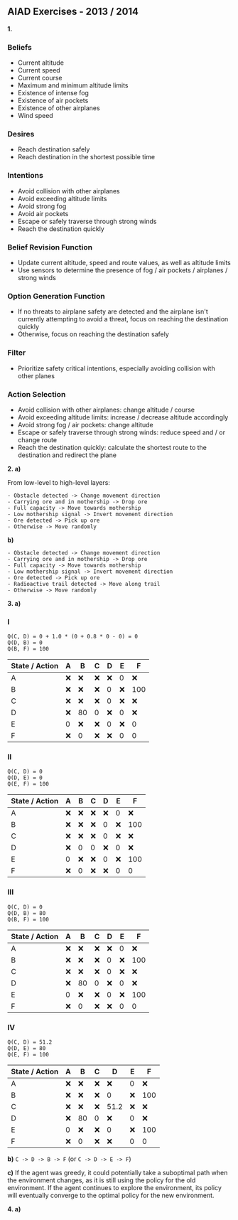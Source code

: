 
## AIAD Exercises - 2013 / 2014

**1.**

### Beliefs

- Current altitude
- Current speed
- Current course
- Maximum and minimum altitude limits
- Existence of intense fog
- Existence of air pockets
- Existence of other airplanes
- Wind speed

### Desires

- Reach destination safely
- Reach destination in the shortest possible time

### Intentions

- Avoid collision with other airplanes
- Avoid exceeding altitude limits
- Avoid strong fog
- Avoid air pockets
- Escape or safely traverse through strong winds
- Reach the destination quickly

### Belief Revision Function

- Update current altitude, speed and route values, as well as altitude limits
- Use sensors to determine the presence of fog / air pockets / airplanes / strong winds

### Option Generation Function

- If no threats to airplane safety are detected and the airplane isn't currently attempting to avoid a threat, focus on reaching the destination quickly
- Otherwise, focus on reaching the destination safely

### Filter

- Prioritize safety critical intentions, especially avoiding collision with other planes

### Action Selection

- Avoid collision with other airplanes: change altitude / course
- Avoid exceeding altitude limits: increase / decrease altitude accordingly
- Avoid strong fog / air pockets: change altitude
- Escape or safely traverse through strong winds: reduce speed and / or change route
- Reach the destination quickly: calculate the shortest route to the destination and redirect the plane

**2. a)**

From low-level to high-level layers:

```
- Obstacle detected -> Change movement direction
- Carrying ore and in mothership -> Drop ore
- Full capacity -> Move towards mothership
- Low mothership signal -> Invert movement direction
- Ore detected -> Pick up ore
- Otherwise -> Move randomly
```

**b)**

```
- Obstacle detected -> Change movement direction
- Carrying ore and in mothership -> Drop ore
- Full capacity -> Move towards mothership
- Low mothership signal -> Invert movement direction
- Ore detected -> Pick up ore
- Radioactive trail detected -> Move along trail
- Otherwise -> Move randomly
```

**3. a)**

### I

```
Q(C, D) = 0 + 1.0 * (0 + 0.8 * 0 - 0) = 0
Q(D, B) = 0
Q(B, F) = 100
```

State / Action|A|B|C|D|E|F
-|-|-|-|-|-|-
A|❌|❌|❌|❌|0|❌
B|❌|❌|❌|0|❌|100
C|❌|❌|❌|0|❌|❌
D|❌|80|0|❌|0|❌
E|0|❌|❌|0|❌|0
F|❌|0|❌|❌|0|0

### II

```
Q(C, D) = 0
Q(D, E) = 0
Q(E, F) = 100
```

State / Action|A|B|C|D|E|F
-|-|-|-|-|-|-
A|❌|❌|❌|❌|0|❌
B|❌|❌|❌|0|❌|100
C|❌|❌|❌|0|❌|❌
D|❌|0|0|❌|0|❌
E|0|❌|❌|0|❌|100
F|❌|0|❌|❌|0|0

### III

```
Q(C, D) = 0
Q(D, B) = 80
Q(B, F) = 100
```

State / Action|A|B|C|D|E|F
-|-|-|-|-|-|-
A|❌|❌|❌|❌|0|❌
B|❌|❌|❌|0|❌|100
C|❌|❌|❌|0|❌|❌
D|❌|80|0|❌|0|❌
E|0|❌|❌|0|❌|100
F|❌|0|❌|❌|0|0

### IV

```
Q(C, D) = 51.2
Q(D, E) = 80
Q(E, F) = 100
```

State / Action|A|B|C|D|E|F
-|-|-|-|-|-|-
A|❌|❌|❌|❌|0|❌
B|❌|❌|❌|0|❌|100
C|❌|❌|❌|51.2|❌|❌
D|❌|80|0|❌|0|❌
E|0|❌|❌|0|❌|100
F|❌|0|❌|❌|0|0

**b)** `C -> D -> B -> F` (or `C -> D -> E -> F`)

**c)** If the agent was greedy, it could potentially take a suboptimal path when the environment changes, as it is still using the policy for the old environment. If the agent continues to explore the environment, its policy will eventually converge to the optimal policy for the new environment.

**4. a)**


